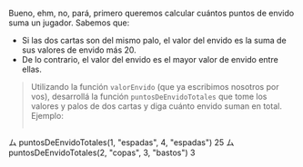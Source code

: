 Bueno, ehm, no, pará, primero queremos calcular cuántos puntos de envido suma un jugador. Sabemos que:

* Si las dos cartas son del mismo palo, el valor del envido es la suma de sus valores de envido más 20.
* De lo contrario, el valor del envido es el mayor valor de envido entre ellas.

> Utilizando la función `valorEnvido` (que ya escribimos nosotros por vos), desarrollá la función `puntosDeEnvidoTotales` que tome los valores y palos de dos cartas y diga cuánto envido suman en total. Ejemplo: 
> 
> ```javascript
ム puntosDeEnvidoTotales(1, "espadas", 4, "espadas")
25
ム puntosDeEnvidoTotales(2, "copas", 3, "bastos")
3
```